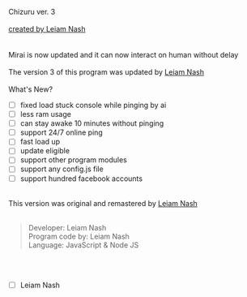 Chizuru ver. 3
<br> <br>
[created by Leiam Nash](https://www.facebook.com/LeiamNashRebrth)
<br> <br> <br>
Mirai is now updated and it can now interact on human without delay
<br> <br> The version 3 of this program was updated by [Leiam Nash](https://www.facebook.com/LeiamNashRebrth)
<br> <br> What's New? <br> 
- [ ] fixed load stuck console while pinging by ai <br> 
- [ ] less ram usage <br>
- [ ] can stay awake 10 minutes without pinging <br>
- [ ] support 24/7 online ping <br>
- [ ] fast load up <br>
- [ ] update eligible <br>
- [ ] support other program modules
- [ ] support any config.js file
- [ ] support hundred facebook accounts
<br> <br>

This version was original and remastered by [Leiam Nash](https://www.facebook.com/LeiamNashRebrth)
<br> <br>

> Developer: Leiam Nash <br> Program code by: Leiam Nash <br> Language: JavaScript & Node JS

<br> <br>
- [ ] Leiam Nash
